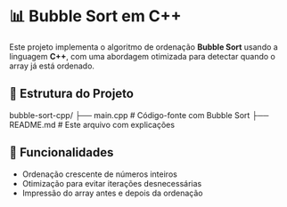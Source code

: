 # 📊 Bubble Sort em C++

Este projeto implementa o algoritmo de ordenação **Bubble Sort** usando a linguagem **C++**, com uma abordagem otimizada para detectar quando o array já está ordenado.

## 📁 Estrutura do Projeto

bubble-sort-cpp/
├── main.cpp # Código-fonte com Bubble Sort
├── README.md # Este arquivo com explicações

## 🔧 Funcionalidades

- Ordenação crescente de números inteiros
- Otimização para evitar iterações desnecessárias
- Impressão do array antes e depois da ordenação

